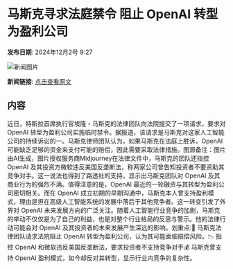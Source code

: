 # ​马斯克寻求法庭禁令 阻止 OpenAI 转型为盈利公司

**发布日期**: 2024年12月2号 9:27

![新闻图片](https://pic.chinaz.com/picmap/202304121113553996_0.jpg)

**新闻链接**: [点击查看原文](https://www.aibase.com/zh/news/13604)

## 内容

近日，特斯拉首席执行官埃隆・马斯克的法律团队向法院提交了一项请求，要求对 OpenAI 转型为盈利公司实施临时禁令。据报道，该请求是马斯克对这家人工智能公司的持续诉讼的一。马斯克律师团队认为，如果马斯克在法庭上胜诉，OpenAI 可能缺乏足够的资金来支付可能的赔偿，因此需要采取法律措施。图源备注：图片由AI生成，图片授权服务商Midjourney在法律文件中，马斯克的团队还指控 OpenAI 及其投资方微软违反美国反垄断法，称两家公司曾告知投资者不要资助其竞争对手。这一说法也得到了路透社的支持，显示出马斯克团队对 OpenAI 及其商业行为的强烈不满。值得注意的是，OpenAI 最近的一轮融资与其转型为盈利公司密切相关。而在 OpenAI 成立初期的早期沟通中，马斯克本人曾支持盈利模式，理由是担在高级人工智能系统的发展中落后于其他竞争者。这一转变引发了外界对 OpenAI 未来发展方向的广泛关注。随着人工智能行业竞争的加剧，马斯克的举动不仅仅是为了自己的利益，也是对整个行业格局的反思与警示。他的法律行动可能会对 OpenAI 及其投资者的未来发展产生深远的影响。划重点:🌟 马斯克法律团队请求法院阻止 OpenAI 转型为盈利公司，认为其可能面临赔偿风险。📉 指控 OpenAI 和微软违反美国反垄断法，要求投资者不支持竞争对手💰 马斯克曾支持 OpenAI 盈利模式，如今却反对其转型，显示行业内竞争的复杂性。
